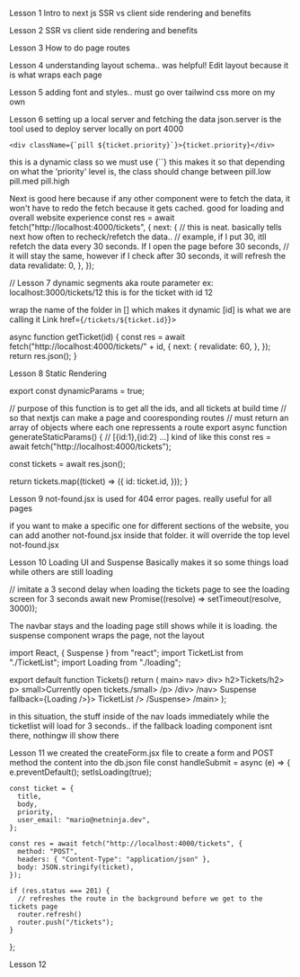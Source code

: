 Lesson 1
Intro to next js
SSR vs client side rendering and benefits

Lesson 2
SSR vs client side rendering and benefits

Lesson 3
How to do page routes

Lesson 4
understanding layout schema.. was helpful! Edit layout because it is what wraps each page

Lesson 5
adding font and styles.. must go over tailwind css more on my own

Lesson 6
setting up a local server and fetching the data
json.server is the tool used to deploy server locally on port 4000

    <div className={`pill ${ticket.priority}`}>{ticket.priority}</div>
this is a dynamic class so we must use {``} this makes it so that depending on what the 'priority' level is, the class should change between pill.low pill.med pill.high

Next is good here because if any other component were to fetch the data, it won't have to redo the fetch because it gets cached. good for loading and overall website experience
 const res = await fetch("http://localhost:4000/tickets", {
    next: {
      // this is neat. basically tells next how often to recheck/refetch the data..
      // example, if I put 30, itll refetch the data every 30 seconds. If I open the page before 30 seconds,
      // it will stay the same, however if I check after 30 seconds, it will refresh the data
      revalidate: 0,
    },
  });

// Lesson 7
dynamic segments aka route parameter
ex: localhost:3000/tickets/12
this is for the ticket with id 12

wrap the name of the folder in [] which makes it dynamic
[id] is what we are calling it
Link href={`/tickets/${ticket.id}`}>

async function getTicket(id) {
  const res = await fetch("http://localhost:4000/tickets/" + id, {
    next: {
      revalidate: 60,
    },
  });
  return res.json();
}

Lesson 8
Static Rendering

export const dynamicParams = true;

// purpose of this function is to get all the ids, and all tickets at build time
// so that nextjs can make a page and cooresponding routes
// must return an array of objects where each one repressents a route
export async function generateStaticParams() {
  // [{id:1},{id:2} ...] kind of like this
  const res = await fetch("http://localhost:4000/tickets");

  const tickets = await res.json();

  return tickets.map((ticket) => ({
    id: ticket.id,
  }));
}

Lesson 9
not-found.jsx is used for 404 error pages. really useful for all pages

if you want to make a specific one for different sections of the website, you can add another
not-found.jsx inside that folder. it will override the top level not-found.jsx

Lesson 10
Loading UI and Suspense
Basically makes it so some things load while others are still loading

  // imitate a 3 second delay when loading the tickets page to see the loading screen for 3 seconds
  await new Promise((resolve) => setTimeout(resolve, 3000));

The navbar stays and the loading page still shows while it is loading. the suspense component wraps the page, not the layout

import React, { Suspense } from "react";
import TicketList from "./TicketList";
import Loading from "./loading";

export default function Tickets()
  return (
    main>
      nav>
        div>
          h2>Tickets/h2>
          p>
            small>Currently open tickets./small>
          /p>
        /div>
      /nav>
      Suspense fallback={Loading />}>
        TicketList />
      /Suspense>
    /main>
  );

in this situation, the stuff inside of the nav loads immediately while the ticketlist will load for 3 seconds.. if the fallback loading component isnt there, nothingw ill show there

Lesson 11
we created the createForm.jsx file to create a form and POST method the content into the db.json file
  const handleSubmit = async (e) => {
    e.preventDefault();
    setIsLoading(true);

    const ticket = {
      title,
      body,
      priority,
      user_email: "mario@netninja.dev",
    };

    const res = await fetch("http://localhost:4000/tickets", {
      method: "POST",
      headers: { "Content-Type": "application/json" },
      body: JSON.stringify(ticket),
    });

    if (res.status === 201) {
      // refreshes the route in the background before we get to the tickets page
      router.refresh()
      router.push("/tickets");
    }
  };

Lesson 12